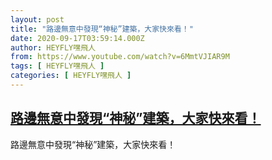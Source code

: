 ```yaml
---
layout: post
title: "路邊無意中發現“神秘”建築，大家快來看！"
date: 2020-09-17T03:59:14.000Z
author: HEYFLY嘿飛人
from: https://www.youtube.com/watch?v=6MmtVJIAR9M
tags: [ HEYFLY嘿飛人 ]
categories: [ HEYFLY嘿飛人 ]
---
```

<!--1600315154000-->
[路邊無意中發現“神秘”建築，大家快來看！](https://www.youtube.com/watch?v=6MmtVJIAR9M)
------

<div>
路邊無意中發現“神秘”建築，大家快來看！
</div>

